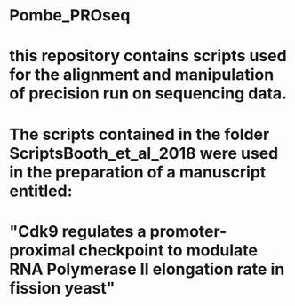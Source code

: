 # Pombe_PROseq
# this repository contains scripts used for the alignment and manipulation of precision run on sequencing data. 
# The scripts contained in the folder ScriptsBooth_et_al_2018 were used in the preparation of a manuscript entitled:
# "Cdk9 regulates a promoter-proximal checkpoint to modulate RNA Polymerase II elongation rate in fission yeast"
